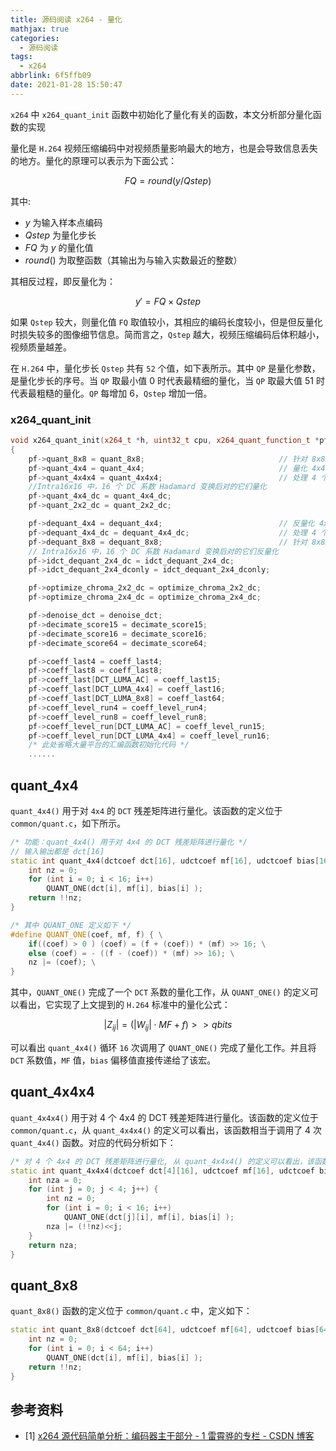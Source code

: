 ```yaml
---
title: 源码阅读 x264 - 量化
mathjax: true
categories:
  - 源码阅读
tags:
  - x264
abbrlink: 6f5ffb09
date: 2021-01-28 15:50:47
---
```


`x264` 中 `x264_quant_init` 函数中初始化了量化有关的函数，本文分析部分量化函数的实现

<!-- more -->

量化是 `H.264` 视频压缩编码中对视频质量影响最大的地方，也是会导致信息丢失的地方。量化的原理可以表示为下面公式：

$$ FQ = round(y / Qstep) $$

其中:

- $y$ 为输入样本点编码
- $Qstep$ 为量化步长
- $FQ$ 为 $y$ 的量化值
- $round()$ 为取整函数（其输出为与输入实数最近的整数）

其相反过程，即反量化为：

$$ y' = FQ \times Qstep $$

如果 `Qstep` 较大，则量化值 `FQ` 取值较小，其相应的编码长度较小，但是但反量化时损失较多的图像细节信息。简而言之，`Qstep` 越大，视频压缩编码后体积越小，视频质量越差。

在 `H.264` 中，量化步长 `Qstep` 共有 `52` 个值，如下表所示。其中 `QP` 是量化参数，是量化步长的序号。当 `QP` 取最小值 0 时代表最精细的量化，当 `QP` 取最大值 51 时代表最粗糙的量化。`QP` 每增加 6，`Qstep` 增加一倍。

### x264_quant_init

``` c++
void x264_quant_init(x264_t *h, uint32_t cpu, x264_quant_function_t *pf)
{
    pf->quant_8x8 = quant_8x8;                              // 针对 8x8DCT 的量化
    pf->quant_4x4 = quant_4x4;                              // 量化 4x4=16 个
    pf->quant_4x4x4 = quant_4x4x4;                          // 处理 4 个 4x4 的块
    //Intra16x16 中，16 个 DC 系数 Hadamard 变换后对的它们量化
    pf->quant_4x4_dc = quant_4x4_dc;
    pf->quant_2x2_dc = quant_2x2_dc;

    pf->dequant_4x4 = dequant_4x4;                          // 反量化 4x4=16 个
    pf->dequant_4x4_dc = dequant_4x4_dc;                    // 处理 4 个 4x4 的块
    pf->dequant_8x8 = dequant_8x8;                          // 针对 8x8DCT 的反量化
    // Intra16x16 中，16 个 DC 系数 Hadamard 变换后对的它们反量化
    pf->idct_dequant_2x4_dc = idct_dequant_2x4_dc;
    pf->idct_dequant_2x4_dconly = idct_dequant_2x4_dconly;

    pf->optimize_chroma_2x2_dc = optimize_chroma_2x2_dc;
    pf->optimize_chroma_2x4_dc = optimize_chroma_2x4_dc;

    pf->denoise_dct = denoise_dct;
    pf->decimate_score15 = decimate_score15;
    pf->decimate_score16 = decimate_score16;
    pf->decimate_score64 = decimate_score64;

    pf->coeff_last4 = coeff_last4;
    pf->coeff_last8 = coeff_last8;
    pf->coeff_last[DCT_LUMA_AC] = coeff_last15;
    pf->coeff_last[DCT_LUMA_4x4] = coeff_last16;
    pf->coeff_last[DCT_LUMA_8x8] = coeff_last64;
    pf->coeff_level_run4 = coeff_level_run4;
    pf->coeff_level_run8 = coeff_level_run8;
    pf->coeff_level_run[DCT_LUMA_AC] = coeff_level_run15;
    pf->coeff_level_run[DCT_LUMA_4x4] = coeff_level_run16;
    /* 此处省略大量平台的汇编函数初始化代码 */
    ......
```

## quant_4x4

`quant_4x4()` 用于对 `4x4` 的 `DCT` 残差矩阵进行量化。该函数的定义位于 `common/quant.c`，如下所示。

``` c++
/* 功能：quant_4x4() 用于对 4x4 的 DCT 残差矩阵进行量化 */
// 输入输出都是 dct[16]
static int quant_4x4(dctcoef dct[16], udctcoef mf[16], udctcoef bias[16] ) {
    int nz = 0;
    for (int i = 0; i < 16; i++)
        QUANT_ONE(dct[i], mf[i], bias[i] );
    return !!nz;
}

/* 其中 QUANT_ONE 定义如下 */
#define QUANT_ONE(coef, mf, f) { \
    if((coef) > 0 ) (coef) = (f + (coef)) * (mf) >> 16; \
    else (coef) = - ((f - (coef)) * (mf) >> 16); \
    nz |= (coef); \
}
```

其中，`QUANT_ONE()` 完成了一个 `DCT` 系数的量化工作，从 `QUANT_ONE()` 的定义可以看出，它实现了上文提到的 `H.264` 标准中的量化公式：

$$ \left | Z_{ij}\right | = (\left | W_{ij}\right | \cdot MF + f) >> qbits $$

可以看出 `quant_4x4()` 循环 `16` 次调用了 `QUANT_ONE()` 完成了量化工作。并且将 `DCT` 系数值，`MF` 值，`bias` 偏移值直接传递给了该宏。

## quant_4x4x4

`quant_4x4x4()` 用于对 4 个 4x4 的 DCT 残差矩阵进行量化。该函数的定义位于 `common/quant.c`，从 `quant_4x4x4()` 的定义可以看出，该函数相当于调用了 4 次 `quant_4x4()` 函数。对应的代码分析如下：

``` c++
/* 对 4 个 4x4 的 DCT 残差矩阵进行量化, 从 quant_4x4x4() 的定义可以看出，该函数相当于调用了 4 次 quant_4x4() 函数 */
static int quant_4x4x4(dctcoef dct[4][16], udctcoef mf[16], udctcoef bias[16] ) {
    int nza = 0;
    for (int j = 0; j < 4; j++) {
        int nz = 0;
        for (int i = 0; i < 16; i++)
            QUANT_ONE(dct[j][i], mf[i], bias[i] );
        nza |= (!!nz)<<j;
    }
    return nza;
}
```

## quant_8x8

`quant_8x8()` 函数的定义位于 `common/quant.c` 中，定义如下：

``` c++
static int quant_8x8(dctcoef dct[64], udctcoef mf[64], udctcoef bias[64] ) {
    int nz = 0;
    for (int i = 0; i < 64; i++)
        QUANT_ONE(dct[i], mf[i], bias[i] );
    return !!nz;
}
```

## 参考资料

* [1] [x264 源代码简单分析：编码器主干部分 - 1 雷霄骅的专栏 - CSDN 博客](https://blog.csdn.net/leixiaohua1020/article/details/45644367)
